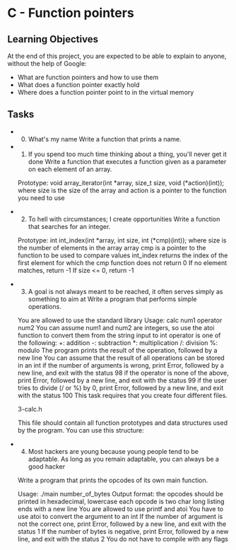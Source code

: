 # C - Function pointers

## Learning Objectives
At the end of this project, you are expected to be able to explain to anyone, without the help of Google:

* What are function pointers and how to use them
* What does a function pointer exactly hold
* Where does a function pointer point to in the virtual memory

## Tasks

* 0. What's my name
	Write a function that prints a name.

* 1. If you spend too much time thinking about a thing, you'll never get it done
	Write a function that executes a function given as a parameter on each element of an array.

	Prototype: void array_iterator(int *array, size_t size, void (*action)(int));
	where size is the size of the array
	and action is a pointer to the function you need to use

* 2. To hell with circumstances; I create opportunities
	Write a function that searches for an integer.

	Prototype: int int_index(int *array, int size, int (*cmp)(int));
	where size is the number of elements in the array array
	cmp is a pointer to the function to be used to compare values
	int_index returns the index of the first element for which the cmp function does not return 0
	If no element matches, return -1
	If size <= 0, return -1

* 3. A goal is not always meant to be reached, it often serves simply as something to aim at
	Write a program that performs simple operations.

	You are allowed to use the standard library
	Usage: calc num1 operator num2
	You can assume num1 and num2 are integers, so use the atoi function to convert them from the string input to int
	operator is one of the following:
		+: addition
		-: subtraction
		*: multiplication
		/: division
		%: modulo
	The program prints the result of the operation, followed by a new line
	You can assume that the result of all operations can be stored in an int
	if the number of arguments is wrong, print Error, followed by a new line, and exit with the status 98
	if the operator is none of the above, print Error, followed by a new line, and exit with the status 99
	if the user tries to divide (/ or %) by 0, print Error, followed by a new line, and exit with the status 100
	This task requires that you create four different files.

	3-calc.h

	This file should contain all  function prototypes and data structures used by the program. You can use this structure:

* 4. Most hackers are young because young people tend to be adaptable. As long as you remain adaptable, you can always be a good hacker

	Write a program that prints the opcodes of its own main function.

	Usage: ./main number_of_bytes
	Output format:
		the opcodes should be printed in hexadecimal, lowercase
		each opcode is two char long
		listing ends with a new line
	You are allowed to use printf and atoi
	You have to use atoi to convert the argument to an int
	If the number of argument is not the correct one, print Error, followed by a new line, and exit with the status 1
	If the number of bytes is negative, print Error, followed by a new line, and exit with the status 2
	You do not have to compile with any flags
